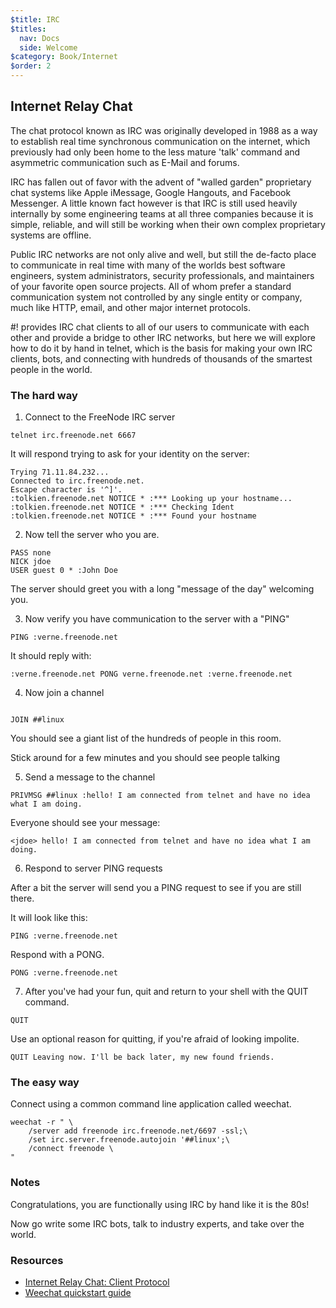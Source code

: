 ```yaml
---
$title: IRC
$titles:
  nav: Docs
  side: Welcome
$category: Book/Internet
$order: 2
---
```


## Internet Relay Chat

The chat protocol known as IRC was originally developed in 1988 as a way to
establish real time synchronous communication on the internet, which previously
had only been home to the less mature 'talk' command and asymmetric communication
such as E-Mail and forums.

IRC has fallen out of favor with the advent of "walled garden" proprietary chat
systems like Apple iMessage, Google Hangouts, and Facebook Messenger. A little
known fact however is that IRC is still used heavily internally by some
engineering teams at all three companies because it is simple, reliable, and
will still be working when their own complex proprietary systems are offline.

Public IRC networks are not only alive and well, but still the de-facto place
to communicate in real time with many of the worlds best software engineers,
system administrators, security professionals, and maintainers of your favorite
open source projects. All of whom prefer a standard communication system not
controlled by any single entity or company, much like HTTP, email, and other
major internet protocols.

\#! provides IRC chat clients to all of our users to communicate with each
other and provide a bridge to other IRC networks, but here we will explore
how to do it by hand in telnet, which is the basis for making your own IRC
clients, bots, and connecting with hundreds of thousands of the smartest people
in the world.

### The hard way

1. Connect to the FreeNode IRC server

```
telnet irc.freenode.net 6667
```

It will respond trying to ask for your identity on the server:

```
Trying 71.11.84.232...
Connected to irc.freenode.net.
Escape character is '^]'.
:tolkien.freenode.net NOTICE * :*** Looking up your hostname...
:tolkien.freenode.net NOTICE * :*** Checking Ident
:tolkien.freenode.net NOTICE * :*** Found your hostname
```

2. Now tell the server who you are. 

```
PASS none
NICK jdoe
USER guest 0 * :John Doe 
```

The server should greet you with a long "message of the day" welcoming you.

3. Now verify you have communication to the server with a "PING"

```
PING :verne.freenode.net
```

It should reply with:

```
:verne.freenode.net PONG verne.freenode.net :verne.freenode.net
```

4. Now join a channel

```

JOIN ##linux
```

You should see a giant list of the hundreds of people in this room.

Stick around for a few minutes and you should see people talking

5. Send a message to the channel

```
PRIVMSG ##linux :hello! I am connected from telnet and have no idea what I am doing.
```

Everyone should see your message:

```
<jdoe> hello! I am connected from telnet and have no idea what I am doing.
```

6. Respond to server PING requests

After a bit the server will send you a PING request to see if you are still
there.

It will look like this:

```
PING :verne.freenode.net
```

Respond with a PONG.

```
PONG :verne.freenode.net
```

7. After you've had your fun, quit and return to your shell with the QUIT command.

```
QUIT
```

Use an optional reason for quitting, if you're afraid of looking impolite.

```
QUIT Leaving now. I'll be back later, my new found friends.
```

### The easy way

Connect using a common command line application called weechat.

```
weechat -r " \
	/server add freenode irc.freenode.net/6697 -ssl;\
	/set irc.server.freenode.autojoin '##linux';\
	/connect freenode \
"
```

### Notes
Congratulations, you are functionally using IRC by hand like it is the 80s!

Now go write some IRC bots, talk to industry experts, and take over the world.

### Resources

* [Internet Relay Chat: Client Protocol](https://tools.ietf.org/html/rfc2812)
* [Weechat quickstart guide](https://weechat.org/files/doc/devel/weechat_quickstart.en.html)
